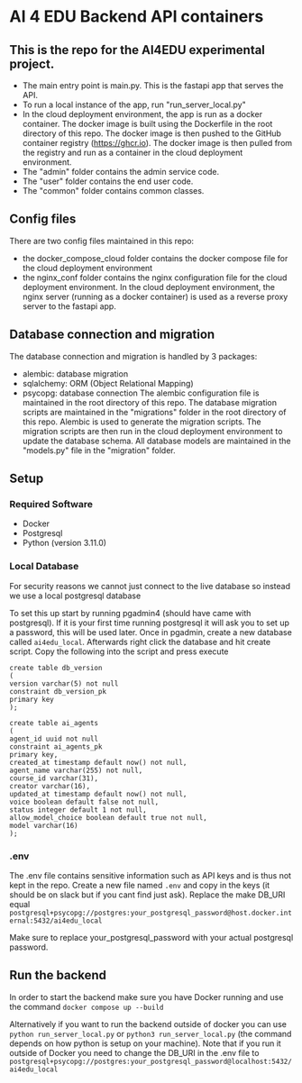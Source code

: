 # AI 4 EDU Backend API containers

## This is the repo for the AI4EDU experimental project.
- The main entry point is main.py. This is the fastapi app that serves the API.
- To run a local instance of the app, run "run_server_local.py"
- In the cloud deployment environment, the app is run as a docker container. The docker image is built using the Dockerfile in the root directory of this repo. The docker image is then pushed to the GitHub container registry (https://ghcr.io). The docker image is then pulled from the registry and run as a container in the cloud deployment environment.
- The "admin" folder contains the admin service code.
- The "user" folder contains the end user code.
- The "common" folder contains common classes.

## Config files
There are two config files maintained in this repo:
- the docker_compose_cloud folder contains the docker compose file for the cloud deployment environment
- the nginx_conf folder contains the nginx configuration file for the cloud deployment environment. In the cloud deployment environment, the nginx server (running as a docker container) is used as a reverse proxy server to the fastapi app.

## Database connection and migration
The database connection and migration is handled by 3 packages:
- alembic: database migration
- sqlalchemy: ORM (Object Relational Mapping)
- psycopg: database connection
The alembic configuration file is maintained in the root directory of this repo. The database migration scripts are maintained in the "migrations" folder in the root directory of this repo.
Alembic is used to generate the migration scripts. The migration scripts are then run in the cloud deployment environment to update the database schema.
All database models are maintained in the "models.py" file in the "migration" folder.

## Setup

### Required Software

- Docker
- Postgresql
- Python (version 3.11.0)

### Local Database

For security reasons we cannot just connect to the live database so instead we use a local postgresql database

  

To set this up start by running pgadmin4 (should have came with postgresql). If it is your first time running postgresql it will ask you to set up a password, this will be used later. Once in pgadmin, create a new database called `ai4edu_local`. Afterwards right click the database and hit create script. Copy the following into the script and press execute

````
create table db_version
(
version varchar(5) not null
constraint db_version_pk
primary key
);
  
create table ai_agents
(
agent_id uuid not null
constraint ai_agents_pk
primary key,
created_at timestamp default now() not null,
agent_name varchar(255) not null,
course_id varchar(31),
creator varchar(16),
updated_at timestamp default now() not null,
voice boolean default false not null,
status integer default 1 not null,
allow_model_choice boolean default true not null,
model varchar(16)
);
````

### .env

The .env file contains sensitive information such as API keys and is thus not kept in the repo. Create a new file named `.env` and copy in the keys (it should be on slack but if you cant find just ask). Replace the make DB_URI equal `postgresql+psycopg://postgres:your_postgresql_password@host.docker.internal:5432/ai4edu_local`

Make sure to replace your_postgresql_password with your actual postgresql password.

## Run the backend

In order to start the backend make sure you have Docker running and use the command `docker compose up --build`

Alternatively if you want to run the backend outside of docker you can use `python run_server_local.py` or `python3 run_server_local.py` (the command depends on how python is setup on your machine). Note that if you run it outside of Docker you need to change the DB_URI in the .env file to `postgresql+psycopg://postgres:your_postgresql_password@localhost:5432/ai4edu_local`